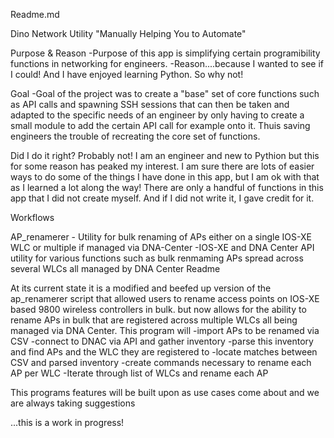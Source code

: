 Readme.md

Dino Network Utility
"Manually Helping You to Automate"

Purpose & Reason
-Purpose of this app is simplifying certain programibility functions in networking for engineers.
-Reason....because I wanted to see if I could! And I have enjoyed learning Python. So why not!
 
Goal
-Goal of the project was to create a "base" set of core functions such as API calls and spawning SSH sessions
 that can then be taken and adapted to the specific needs of an engineer by only having to create a small 
 module to add the certain API call for example onto it. Thuis saving engineers the trouble of recreating
 the core set of functions.
 
Did I do it right? Probably not! I am an engineer and new to Pythion but this for some reason has peaked my interest.
I am sure there are lots of easier ways to do some of the things I have done in this app, but I am ok with that
as I learned a lot along the way! There are only a handful of functions in this app that I did not create myself. And if I did
not write it, I gave credit for it. 

Workflows

AP_renamerer - Utility for bulk renaming of APs either on a single IOS-XE WLC or multiple if managed via DNA-Center
-IOS-XE and DNA Center API utility for various functions such as bulk renmaming APs spread across several WLCs all managed by DNA Center Readme

At its current state it is a modified and beefed up version of the ap_renamerer script that allowed users to rename
access points on IOS-XE based 9800 wireless controllers in bulk.  but now allows for the ability to rename APs in bulk that are registered across multiple WLCs all being managed via DNA Center. This program will -import APs to be renamed via CSV -connect to DNAC via API and gather inventory -parse this inventory and find APs and the WLC they are registered to -locate matches between CSV and parsed inventory -create commands necessary to rename each AP per WLC -Iterate through list of WLCs and rename each AP

This programs features will be built upon as use cases come about and we are always taking suggestions



...this is a work in progress!


